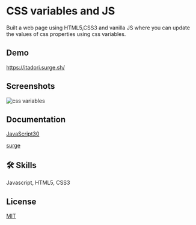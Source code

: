 
# CSS variables and JS

Built a web page using HTML5,CSS3 and vanilla JS where you can update the values of css properties using css variables.

## Demo

https://itadori.surge.sh/


## Screenshots

![css variables]("https://github.com/deepakA18/JavaScript-30/blob/main/CSSvariables/cssvars.png")

## Documentation

[JavaScript30](https://javascript30.com/)

[surge](https://surge.sh/)

## 🛠 Skills
Javascript, HTML5, CSS3

## License

[MIT](https://choosealicense.com/licenses/mit/)
